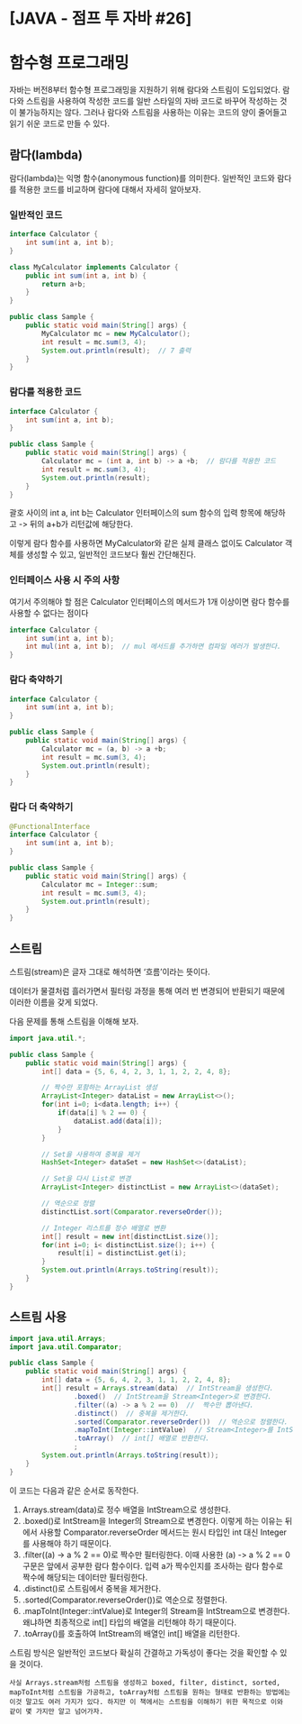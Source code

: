 # [JAVA - 점프 투 자바 #26] 

# 함수형 프로그래밍

자바는 버전8부터 함수형 프로그래밍을 지원하기 위해 람다와 스트림이 도입되었다.
람다와 스트림을 사용하여 작성한 코드를 일반 스타일의 자바 코드로 바꾸어 작성하는 것이 불가능하지는 않다.
그러나 람다와 스트림을 사용하는 이유는 코드의 양이 줄어들고 읽기 쉬운 코드로 만들 수 있다.

## 람다(lambda)
람다(lambda)는 익명 함수(anonymous function)를 의미한다. 
일반적인 코드와 람다를 적용한 코드를 비교하며 람다에 대해서 자세히 알아보자.

### 일반적인 코드
```java
interface Calculator {
    int sum(int a, int b);
}

class MyCalculator implements Calculator {
    public int sum(int a, int b) {
        return a+b;
    }
}

public class Sample {
    public static void main(String[] args) {
        MyCalculator mc = new MyCalculator();
        int result = mc.sum(3, 4);
        System.out.println(result);  // 7 출력
    }
}
```

### 람다를 적용한 코드
```java
interface Calculator {
    int sum(int a, int b);
}

public class Sample {
    public static void main(String[] args) {
        Calculator mc = (int a, int b) -> a +b;  // 람다를 적용한 코드
        int result = mc.sum(3, 4);
        System.out.println(result);
    }
}
```

괄호 사이의 int a, int b는 Calculator 인터페이스의 sum 함수의 입력 항목에 해당하고 -> 뒤의 a+b가 리턴값에 해당한다. 

이렇게 람다 함수를 사용하면 MyCalculator와 같은 실제 클래스 없이도 Calculator 객체를 생성할 수 있고, 일반적인 코드보다 훨씬 간단해진다.

### 인터페이스 사용 시 주의 사항

여기서 주의해야 할 점은 Calculator 인터페이스의 메서드가 1개 이상이면 람다 함수를 사용할 수 없다는 점이다

```java
interface Calculator {
    int sum(int a, int b);
    int mul(int a, int b);  // mul 메서드를 추가하면 컴파일 에러가 발생한다.
}
```

### 람다 축약하기
```java
interface Calculator {
    int sum(int a, int b);
}

public class Sample {
    public static void main(String[] args) {
        Calculator mc = (a, b) -> a +b;
        int result = mc.sum(3, 4);
        System.out.println(result);
    }
}
```

### 람다 더 축약하기
```java
@FunctionalInterface
interface Calculator {
    int sum(int a, int b);
}

public class Sample {
    public static void main(String[] args) {
        Calculator mc = Integer::sum;
        int result = mc.sum(3, 4);
        System.out.println(result);
    }
}
```

## 스트림

스트림(stream)은 글자 그대로 해석하면 ‘흐름’이라는 뜻이다.

데이터가 물결처럼 흘러가면서 필터링 과정을 통해 여러 번 변경되어 반환되기 때문에 이러한 이름을 갖게 되었다. 

다음 문제를 통해 스트림을 이해해 보자.
```java
import java.util.*;

public class Sample {
    public static void main(String[] args) {
        int[] data = {5, 6, 4, 2, 3, 1, 1, 2, 2, 4, 8};

        // 짝수만 포함하는 ArrayList 생성
        ArrayList<Integer> dataList = new ArrayList<>();
        for(int i=0; i<data.length; i++) {
            if(data[i] % 2 == 0) {
                dataList.add(data[i]);
            }
        }

        // Set을 사용하여 중복을 제거
        HashSet<Integer> dataSet = new HashSet<>(dataList);

        // Set을 다시 List로 변경
        ArrayList<Integer> distinctList = new ArrayList<>(dataSet);

        // 역순으로 정렬
        distinctList.sort(Comparator.reverseOrder());

        // Integer 리스트를 정수 배열로 변환
        int[] result = new int[distinctList.size()];
        for(int i=0; i< distinctList.size(); i++) {
            result[i] = distinctList.get(i);
        }
        System.out.println(Arrays.toString(result));
    }
}
```

## 스트림 사용
```java
import java.util.Arrays;
import java.util.Comparator;

public class Sample {
    public static void main(String[] args) {
        int[] data = {5, 6, 4, 2, 3, 1, 1, 2, 2, 4, 8};
        int[] result = Arrays.stream(data)  // IntStream을 생성한다.
                .boxed()  // IntStream을 Stream<Integer>로 변경한다.
                .filter((a) -> a % 2 == 0)  //  짝수만 뽑아낸다.
                .distinct()  // 중복을 제거한다.
                .sorted(Comparator.reverseOrder())  // 역순으로 정렬한다.
                .mapToInt(Integer::intValue)  // Stream<Integer>를 IntStream으로 변경한다.
                .toArray()  // int[] 배열로 반환한다.
                ;
        System.out.println(Arrays.toString(result));
    }
}
```
이 코드는 다음과 같은 순서로 동작한다.

1. Arrays.stream(data)로 정수 배열을 IntStream으로 생성한다.
2. .boxed()로 IntStream을 Integer의 Stream으로 변경한다. 이렇게 하는 이유는 뒤에서 사용할 Comparator.reverseOrder 메서드는 원시 타입인 int 대신 Integer를 사용해야 하기 때문이다.
3. .filter((a) -> a % 2 == 0)로 짝수만 필터링한다. 이때 사용한 (a) -> a % 2 == 0 구문은 앞에서 공부한 람다 함수이다. 입력 a가 짝수인지를 조사하는 람다 함수로 짝수에 해당되는 데이터만 필터링한다.
4. .distinct()로 스트림에서 중복을 제거한다.
5. .sorted(Comparator.reverseOrder())로 역순으로 정렬한다.
6. .mapToInt(Integer::intValue)로 Integer의 Stream을 IntStream으로 변경한다. 왜냐하면 최종적으로 int[] 타입의 배열을 리턴해야 하기 때문이다.
7. .toArray()를 호출하여 IntStream의 배열인 int[] 배열을 리턴한다.

스트림 방식은 일반적인 코드보다 확실히 간결하고 가독성이 좋다는 것을 확인할 수 있을 것이다.
```
사실 Arrays.stream처럼 스트림을 생성하고 boxed, filter, distinct, sorted, mapToInt처럼 스트림을 가공하고, toArray처럼 스트림을 원하는 형태로 반환하는 방법에는 이것 말고도 여러 가지가 있다. 하지만 이 책에서는 스트림을 이해하기 위한 목적으로 이와 같이 몇 가지만 알고 넘어가자.
```